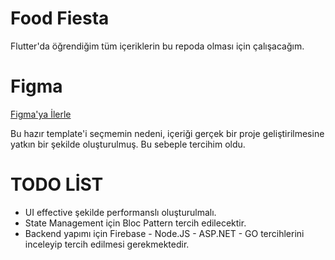 # Food Fiesta 
Flutter'da öğrendiğim tüm içeriklerin bu repoda olması için çalışacağım.


# Figma
[Figma'ya İlerle](https://www.figma.com/file/LQhk53Zfj03aOg6Z2Y1OMg/Food-App?type=design&node-id=0-1&mode=design&t=4mlpn1vqkTgpjQtf-0)

Bu hazır template'i seçmemin nedeni, içeriği gerçek bir proje geliştirilmesine yatkın bir şekilde oluşturulmuş.
Bu sebeple tercihim oldu. 

# TODO LİST

- UI effective şekilde performanslı oluşturulmalı.
- State Management için Bloc Pattern tercih edilecektir.
- Backend yapımı için Firebase - Node.JS - ASP.NET - GO tercihlerini inceleyip tercih edilmesi gerekmektedir.
